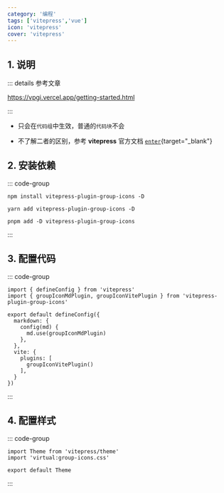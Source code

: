 ```yaml
---
category: '编程'
tags: ['vitepress','vue']
icon: 'vitepress'
cover: 'vitepress'
---
```




## 1. 说明

::: details 参考文章

https://vpgi.vercel.app/getting-started.html  

::: 

- 只会在`代码组`中生效，普通的`代码块`不会  

- 不了解二者的区别，参考 **vitepress** 官方文档 [`enter`](https://vitepress.dev/zh/guide/markdown){target="_blank"} 
## 2. 安装依赖

::: code-group

```shell [npm]
npm install vitepress-plugin-group-icons -D
```

```shell [yarn]
yarn add vitepress-plugin-group-icons -D
```

```shell [pnpm]
pnpm add -D vitepress-plugin-group-icons
```


:::
## 3. 配置代码

::: code-group

```js:line-numbers{2,7,12} [.vitepress/config.mjs]
import { defineConfig } from 'vitepress'
import { groupIconMdPlugin, groupIconVitePlugin } from 'vitepress-plugin-group-icons'

export default defineConfig({
  markdown: {
    config(md) {
      md.use(groupIconMdPlugin)
    },
  },
  vite: {
    plugins: [
      groupIconVitePlugin()
    ],
  }
})
```

:::

## 4. 配置样式

::: code-group

```js:line-numbers{2} [.vitepress/theme/index.js]
import Theme from 'vitepress/theme'
import 'virtual:group-icons.css'

export default Theme
```

:::
